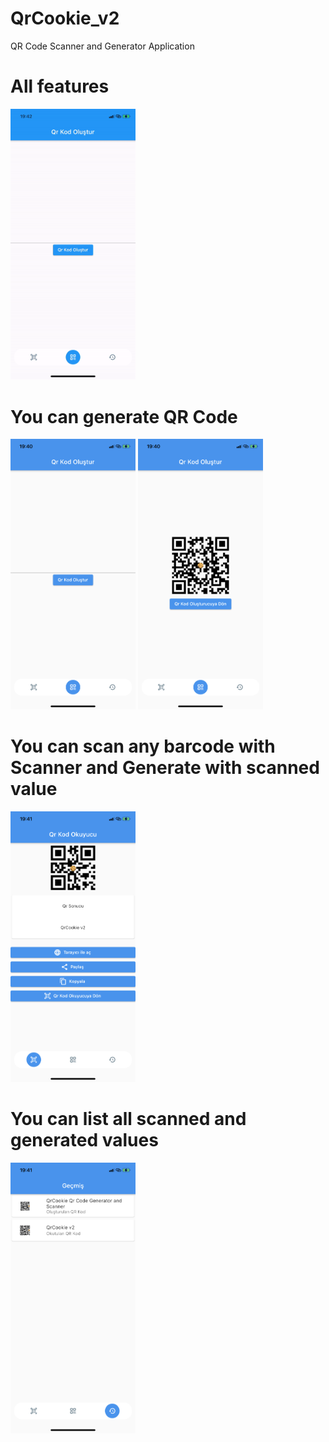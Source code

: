 # QrCookie_v2
 QR Code Scanner and Generator Application

# All features
<img src="https://github.com/oguzhansevim/qrcookie_v2/blob/main/github_images/all_features_gif.gif" width="200"/>

# You can generate QR Code
<img src="https://github.com/oguzhansevim/qrcookie_v2/blob/main/github_images/QR_Generator.PNG" alt="QR_Generator" width="200"/>
<img src="https://github.com/oguzhansevim/qrcookie_v2/blob/main/github_images/QR_Generator_2.PNG" alt="QR_Generator_2" width="200"/>

# You can scan any barcode with Scanner and Generate with scanned value
<img src="https://github.com/oguzhansevim/qrcookie_v2/blob/main/github_images/QR_Scanner_Result.PNG" alt="QR_Scanner_Result" width="200"/>

# You can list all scanned and generated values
<img src="https://github.com/oguzhansevim/qrcookie_v2/blob/main/github_images/History.PNG" alt="History" width="200"/>